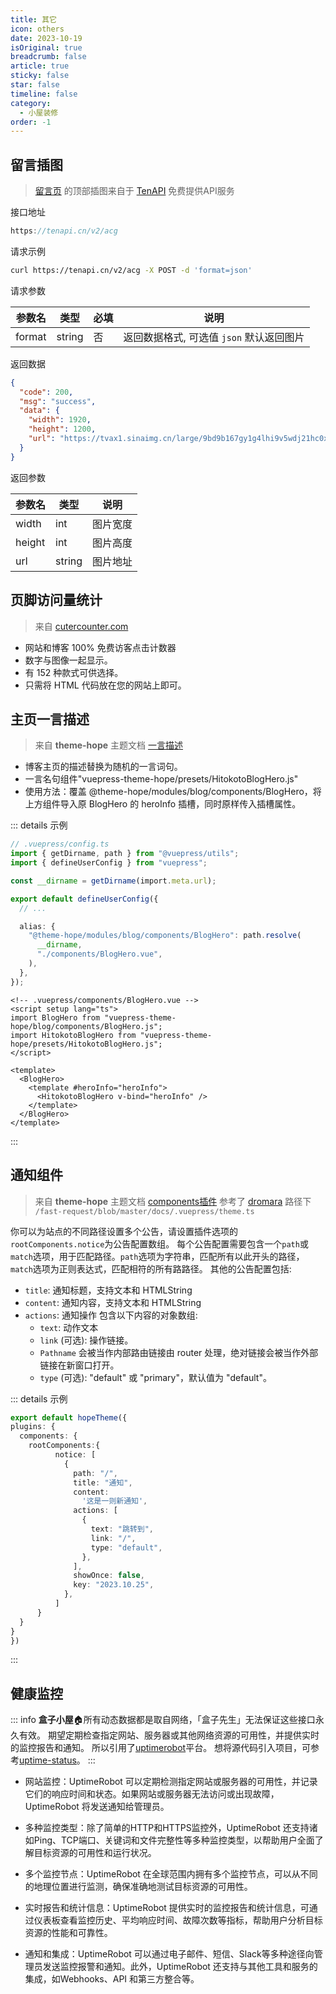 ```yaml
---
title: 其它
icon: others
date: 2023-10-19
isOriginal: true 
breadcrumb: false
article: true
sticky: false
star: false
timeline: false
category:
  - 小屋装修
order: -1
---
```


## 留言插图
> [留言页](/social/guestbook) 的顶部插图来自于 [TenAPI](https://docs.tenapi.cn/) 免费提供API服务

接口地址

```js
https://tenapi.cn/v2/acg
```

请求示例

```sh
curl https://tenapi.cn/v2/acg -X POST -d 'format=json'
```

请求参数

| 参数名    | 类型     | 必填   | 说明                        |
| ------ | ------ | ---- | ------------------------- |
| format | string | 否    | 返回数据格式, 可选值 `json` 默认返回图片 |

返回数据

```json
{
  "code": 200,
  "msg": "success",
  "data": {
    "width": 1920,
    "height": 1200,
    "url": "https://tvax1.sinaimg.cn/large/9bd9b167gy1g4lhi9v5wdj21hc0xcamc.jpg"
  }
}
```

返回参数

| 参数名    | 类型     | 说明   |
| ------ | ------ | ---- |
| width  | int    | 图片宽度 |
| height | int    | 图片高度 |
| url    | string | 图片地址 |


## 页脚访问量统计

> 来自 [cutercounter.com](https://www.cutercounter.com/)

- 网站和博客 100% 免费访客点击计数器
- 数字与图像一起显示。
- 有 152 种款式可供选择。
- 只需将 HTML 代码放在您的网站上即可。

## 主页一言描述

> 来自 **theme-hope** 主题文档 [一言描述](https://theme-hope.vuejs.press/zh/guide/advanced/presets.html#%E4%B8%80%E8%A8%80%E6%8F%8F%E8%BF%B0)

- 博客主页的描述替换为随机的一言词句。
- 一言名句组件"vuepress-theme-hope/presets/HitokotoBlogHero.js"
- 使用方法：覆盖 @theme-hope/modules/blog/components/BlogHero，将上方组件导入原 BlogHero 的 heroInfo 插槽，同时原样传入插槽属性。

::: details 示例

```ts
// .vuepress/config.ts
import { getDirname, path } from "@vuepress/utils";
import { defineUserConfig } from "vuepress";

const __dirname = getDirname(import.meta.url);

export default defineUserConfig({
  // ...

  alias: {
    "@theme-hope/modules/blog/components/BlogHero": path.resolve(
      __dirname,
      "./components/BlogHero.vue",
    ),
  },
});
```
```vue
<!-- .vuepress/components/BlogHero.vue -->
<script setup lang="ts">
import BlogHero from "vuepress-theme-hope/blog/components/BlogHero.js";
import HitokotoBlogHero from "vuepress-theme-hope/presets/HitokotoBlogHero.js";
</script>

<template>
  <BlogHero>
    <template #heroInfo="heroInfo">
      <HitokotoBlogHero v-bind="heroInfo" />
    </template>
  </BlogHero>
</template>
```
:::


## 通知组件

> 来自 **theme-hope** 主题文档 [components插件](https://plugin-components.vuejs.press/zh/guide/notice.html)
> 参考了 [dromara](https://github.com/dromara/fast-request) 路径下 `/fast-request/blob/master/docs/.vuepress/theme.ts`

你可以为站点的不同路径设置多个公告，请设置插件选项的`rootComponents.notice`为公告配置数组。
每个公告配置需要包含一个`path`或`match`选项，用于匹配路径。`path`选项为字符串，匹配所有以此开头的路径，`match`选项为正则表达式，匹配相符的所有路路径。
其他的公告配置包括:
- `title`: 通知标题，支持文本和 HTMLString
- `content`: 通知内容，支持文本和 HTMLString
- `actions`: 通知操作
包含以下内容的对象数组:
  - `text`: 动作文本
  - `link` (可选): 操作链接。
  - `Pathname` 会被当作内部路由链接由 router 处理，绝对链接会被当作外部链接在新窗口打开。
  - `type` (可选): "default" 或 "primary"，默认值为 "default"。

::: details 示例
```ts
export default hopeTheme({
plugins: {
  components: { 
    rootComponents:{
          notice: [
            {
              path: "/",
              title: "通知",
              content:
                '这是一则新通知',
              actions: [
                {
                  text: "跳转到",
                  link: "/",
                  type: "default",
                },
              ],
              showOnce: false,
              key: "2023.10.25",
            },
          ]
      }
  }
}
})
```
:::


## 健康监控
::: info
**盒子小屋**🏠所有动态数据都是取自网络，「盒子先生」无法保证这些接口永久有效。
期望定期检查指定网站、服务器或其他网络资源的可用性，并提供实时的监控报告和通知。
所以引用了[uptimerobot](https://uptimerobot.com/)平台。
想将源代码引入项目，可参考[uptime-status](https://github.com/yb/uptime-status)。
:::
- 网站监控：UptimeRobot 可以定期检测指定网站或服务器的可用性，并记录它们的响应时间和状态。如果网站或服务器无法访问或出现故障，UptimeRobot 将发送通知给管理员。

- 多种监控类型：除了简单的HTTP和HTTPS监控外，UptimeRobot 还支持诸如Ping、TCP端口、关键词和文件完整性等多种监控类型，以帮助用户全面了解目标资源的可用性和运行状况。

- 多个监控节点：UptimeRobot 在全球范围内拥有多个监控节点，可以从不同的地理位置进行监测，确保准确地测试目标资源的可用性。

- 实时报告和统计信息：UptimeRobot 提供实时的监控报告和统计信息，可通过仪表板查看监控历史、平均响应时间、故障次数等指标，帮助用户分析目标资源的性能和可靠性。

- 通知和集成：UptimeRobot 可以通过电子邮件、短信、Slack等多种途径向管理员发送监控报警和通知。此外，UptimeRobot 还支持与其他工具和服务的集成，如Webhooks、API 和第三方整合等。